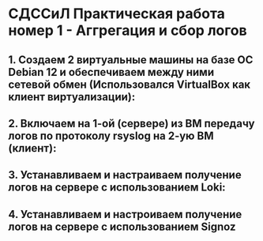 # **СДССиЛ Практическая работа номер 1 - Аггрегация и сбор логов**
## **1. Создаем 2 виртуальные машины на базе ОС Debian 12 и обеспечиваем между ними сетевой обмен (Использовался VirtualBox как клиент виртуализации):**



## **2. Включаем на 1-ой (сервере) из ВМ передачу логов по протоколу rsyslog на 2-ую ВМ (клиент):**



## **3. Устанавливаем и настраиваем получение логов на сервере с использованием Loki:**



## **4. Устанавливаем и настроиваем получение логов на сервере с использованием Signoz**


